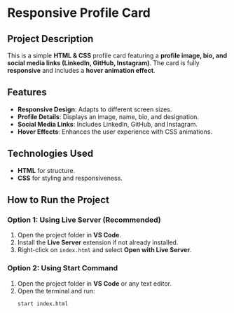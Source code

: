 # Responsive Profile Card

## Project Description
This is a simple **HTML & CSS** profile card featuring a **profile image, bio, and social media links (LinkedIn, GitHub, Instagram)**. The card is fully **responsive** and includes a **hover animation effect**.

## Features
- **Responsive Design**: Adapts to different screen sizes.
- **Profile Details**: Displays an image, name, bio, and designation.
- **Social Media Links**: Includes LinkedIn, GitHub, and Instagram.
- **Hover Effects**: Enhances the user experience with CSS animations.

## Technologies Used
- **HTML** for structure.
- **CSS** for styling and responsiveness.

## How to Run the Project
### Option 1: Using Live Server (Recommended)
1. Open the project folder in **VS Code**.
2. Install the **Live Server** extension if not already installed.
3. Right-click on `index.html` and select **Open with Live Server**.

### Option 2: Using Start Command
1. Open the project folder in **VS Code** or any text editor.
2. Open the terminal and run:
   ```sh
   start index.html
